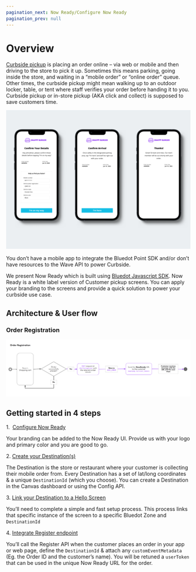 ```yaml
---
pagination_next: Now Ready/Configure Now Ready
pagination_prev: null
---
```


Overview
=========

[Curbside pickup](https://bluedot.io/solutions/curbside-pickup/) is placing an order online – via web or mobile and then driving to the store to pick it up. Sometimes this means parking, going inside the store, and waiting in a “mobile order” or “online order” queue. Other times, the curbside pickup might mean walking up to an outdoor locker, table, or tent where staff verifies your order before handing it to you. Curbside pickup or in-store pickup (AKA click and collect) is supposed to save customers time.

![Now Ready - Screens Flow](../assets/Now-Ready-Screens-Flow-1024x768.png)

You don’t have a mobile app to integrate the Bluedot Point SDK and/or don’t have resources to the Wave API to power Curbside.

We present Now Ready which is built using [Bluedot Javascript SDK](../Web%20SDK/Overview.md). Now Ready is a white label version of Customer pickup screens. You can apply your branding to the screens and provide a quick solution to power your curbside use case.

Architecture & User flow
------------------------

### Order Registration

![](../assets/Now-Ready-Order-Registration-1024x315.png)

Getting started in 4 steps
--------------------------

1.  [Configure Now Ready](./Configure%20Now%20Ready.md)

Your branding can be added to the Now Ready UI. Provide us with your logo and primary color and you are good to go.

2\. [Create your Destination(s)](../Tempo/Create%20your%20destinations.md)

The Destination is the store or restaurant where your customer is collecting their mobile order from. Every Destination has a set of lat/long coordinates & a unique `DestinationId` (which you choose). You can create a Destination in the Canvas dashboard or using the Config API.

3\. [Link your Destination to a Hello Screen](../Hello%20Screens/Overview.md)

You’ll need to complete a simple and fast setup process. This process links that specific instance of the screen to a specific Bluedot Zone and `DestinationId`

4\. [Integrate Register endpoint](./Integrate%20register%20endpoint.md)

You’ll call the Register API when the customer places an order in your app or web page, define the `DestinationId` & attach any `customEventMetadata` (Eg. the Order ID and the customer’s name). You will be retuned a `userToken` that can be used in the unique Now Ready URL for the order.
